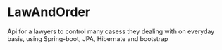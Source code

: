 # LawAndOrder
Api for a lawyers to control many casess  they dealing with on everyday basis, using Spring-boot, JPA, Hibernate and bootstrap 
